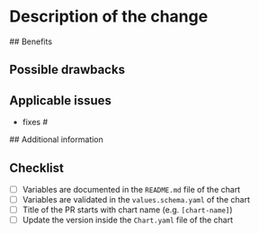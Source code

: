 <!--
 Hi, thank you for your interest in contributing with this project! Before you open the request please review
 the following guidelines and tips to help it be more easily accepted:

 - Describe the scope of your change - i.e. what the change does.
 - Describe any known limitations with your change.
 - Please run any tests or examples that can exercise your modified code.
 - Please be sure to read the CONTRIBUTING file and that your changes align with the direction of the project

 We will try to test and integrate the change as soon as we can.
 -->

# Description of the change

<!-- Describe the scope of your change - i.e. what the change does. -->

## Benefits

<!-- What benefits will be realized by the code change? -->

## Possible drawbacks

<!-- Describe any known limitations with your change -->

## Applicable issues

<!-- Enter any applicable Issues here (You can reference an issue using #) -->
  - fixes #

## Additional information

<!-- If there's anything else that's important and relevant to your pull request, mention that information here.-->

## Checklist
<!-- Place an '[X]' (no spaces) in all applicable fields. Please remove unrelated fields. -->
- [ ] Variables are documented in the `README.md` file of the chart
- [ ] Variables are validated in the `values.schema.yaml` of the chart
- [ ] Title of the PR starts with chart name (e.g. `[chart-name]`)
- [ ] Update the version inside the `Chart.yaml` file of the chart

